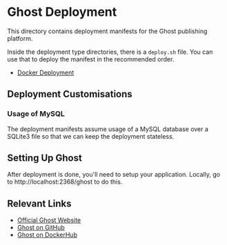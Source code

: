 # Ghost Deployment
This directory contains deployment manifests for the Ghost publishing platform.

Inside the deployment type directories, there is a `deploy.sh` file. You can use that to deploy the manifest in the recommended order.

- [Docker Deployment](./docker)

## Deployment Customisations
### Usage of MySQL
The deployment manifests assume usage of a MySQL database over a SQLite3 file so that we can keep the deployment stateless.

## Setting Up Ghost
After deployment is done, you'll need to setup your application. Locally, go to http://localhost:2368/ghost to do this.

## Relevant Links
- [Official Ghost Website](https://ghost.org/)
- [Ghost on GitHub](https://github.com/TryGhost/Ghost)
- [Ghost on DockerHub](https://hub.docker.com/_/ghost/)
